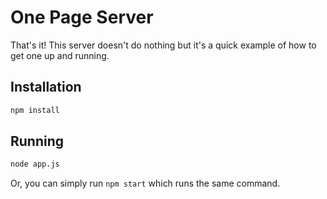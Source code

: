 # One Page Server

That's it! This server doesn't do nothing but it's a quick example of how to get one up and running.

## Installation

```bash
npm install
```

## Running

```bash
node app.js
```

Or, you can simply run `npm start` which runs the same command.
